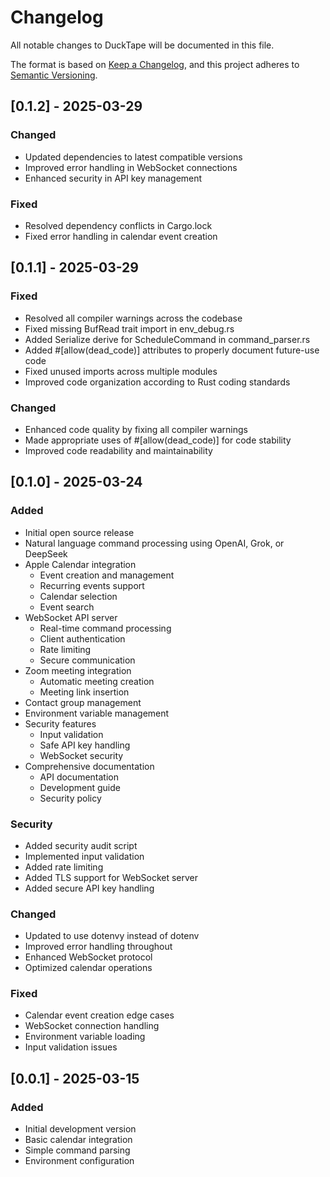 # Changelog

All notable changes to DuckTape will be documented in this file.

The format is based on [Keep a Changelog](https://keepachangelog.com/en/1.0.0/),
and this project adheres to [Semantic Versioning](https://semver.org/spec/v2.0.0.html).

## [0.1.2] - 2025-03-29

### Changed
- Updated dependencies to latest compatible versions
- Improved error handling in WebSocket connections
- Enhanced security in API key management

### Fixed
- Resolved dependency conflicts in Cargo.lock
- Fixed error handling in calendar event creation

## [0.1.1] - 2025-03-29

### Fixed
- Resolved all compiler warnings across the codebase
- Fixed missing BufRead trait import in env_debug.rs
- Added Serialize derive for ScheduleCommand in command_parser.rs
- Added #[allow(dead_code)] attributes to properly document future-use code
- Fixed unused imports across multiple modules
- Improved code organization according to Rust coding standards

### Changed
- Enhanced code quality by fixing all compiler warnings
- Made appropriate uses of #[allow(dead_code)] for code stability
- Improved code readability and maintainability

## [0.1.0] - 2025-03-24

### Added
- Initial open source release
- Natural language command processing using OpenAI, Grok, or DeepSeek
- Apple Calendar integration
  - Event creation and management
  - Recurring events support
  - Calendar selection
  - Event search
- WebSocket API server
  - Real-time command processing
  - Client authentication
  - Rate limiting
  - Secure communication
- Zoom meeting integration
  - Automatic meeting creation
  - Meeting link insertion
- Contact group management
- Environment variable management
- Security features
  - Input validation
  - Safe API key handling
  - WebSocket security
- Comprehensive documentation
  - API documentation
  - Development guide
  - Security policy

### Security
- Added security audit script
- Implemented input validation
- Added rate limiting
- Added TLS support for WebSocket server
- Added secure API key handling

### Changed
- Updated to use dotenvy instead of dotenv
- Improved error handling throughout
- Enhanced WebSocket protocol
- Optimized calendar operations

### Fixed
- Calendar event creation edge cases
- WebSocket connection handling
- Environment variable loading
- Input validation issues

## [0.0.1] - 2025-03-15

### Added
- Initial development version
- Basic calendar integration
- Simple command parsing
- Environment configuration
